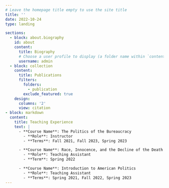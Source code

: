 ```yaml
---
# Leave the homepage title empty to use the site title
title: ''
date: 2022-10-24
type: landing

sections:
  - block: about.biography
    id: about
    content:
      title: Biography
      # Choose a user profile to display (a folder name within `content/authors/`)
      username: admin
  - block: collection
    content:
      title: Publications
      filters:
        folders:
          - publication
        exclude_featured: true
    design:
      columns: '2'
      view: citation
- block: markdown
  content:
    title: Teaching Experience
    text: |
      - **Course Name**: The Politics of the Bureaucracy
        - **Role**: Instructor
        - **Terms**: Fall 2021, Fall 2023, Spring 2023

      - **Course Name**: Race, Innocence, and the Decline of the Death Penalty
        - **Role**: Teaching Assistant
        - **Term**: Spring 2022

      - **Course Name**: Introduction to American Politics
        - **Role**: Teaching Assistant
        - **Terms**: Spring 2021, Fall 2022, Spring 2023
---
```


